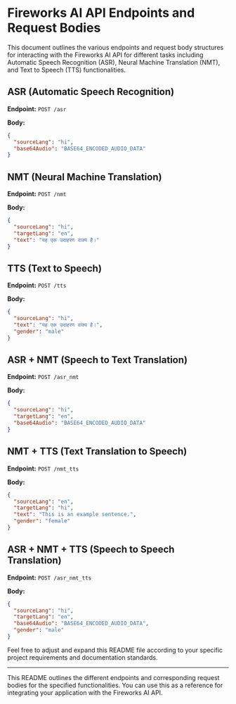 # Fireworks AI API Endpoints and Request Bodies

This document outlines the various endpoints and request body structures for interacting with the Fireworks AI API for different tasks including Automatic Speech Recognition (ASR), Neural Machine Translation (NMT), and Text to Speech (TTS) functionalities.

## ASR (Automatic Speech Recognition)

**Endpoint:** `POST /asr`

**Body:**
```json
{
  "sourceLang": "hi",
  "base64Audio": "BASE64_ENCODED_AUDIO_DATA"
}
```

## NMT (Neural Machine Translation)

**Endpoint:** `POST /nmt`

**Body:**
```json
{
  "sourceLang": "hi",
  "targetLang": "en",
  "text": "यह एक उदाहरण वाक्य है।"
}
```

## TTS (Text to Speech)

**Endpoint:** `POST /tts`

**Body:**
```json
{
  "sourceLang": "hi",
  "text": "यह एक उदाहरण वाक्य है।",
  "gender": "male"
}
```

## ASR + NMT (Speech to Text Translation)

**Endpoint:** `POST /asr_nmt`

**Body:**
```json
{
  "sourceLang": "hi",
  "targetLang": "en",
  "base64Audio": "BASE64_ENCODED_AUDIO_DATA"
}
```

## NMT + TTS (Text Translation to Speech)

**Endpoint:** `POST /nmt_tts`

**Body:**
```json
{
  "sourceLang": "en",
  "targetLang": "hi",
  "text": "This is an example sentence.",
  "gender": "female"
}
```

## ASR + NMT + TTS (Speech to Speech Translation)

**Endpoint:** `POST /asr_nmt_tts`

**Body:**
```json
{
  "sourceLang": "hi",
  "targetLang": "en",
  "base64Audio": "BASE64_ENCODED_AUDIO_DATA",
  "gender": "male"
}
```

Feel free to adjust and expand this README file according to your specific project requirements and documentation standards.

--- 

This README outlines the different endpoints and corresponding request bodies for the specified functionalities. You can use this as a reference for integrating your application with the Fireworks AI API.
